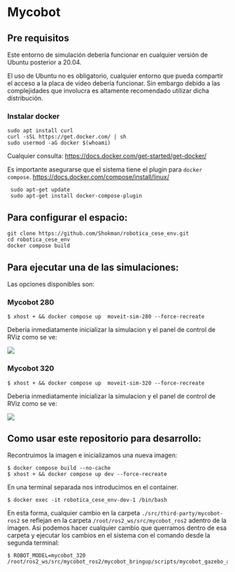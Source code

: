 # Mycobot

## Pre requisitos

Este entorno de simulación debería funcionar en cualquier versión de Ubuntu posterior a 20.04.

El uso de Ubuntu no es obligatorio, cualquier entorno que pueda compartir el acceso a la placa de video debería funcionar.
Sin embargo debido a las complejidades que involucra es altamente recomendado utilizar dicha distribución.

### Instalar docker
```
sudo apt install curl
curl -sSL https://get.docker.com/ | sh
sudo usermod -aG docker $(whoami)
```

Cualquier consulta: https://docs.docker.com/get-started/get-docker/

Es importante asegurarse que el sistema tiene el plugin para `docker compose`.
https://docs.docker.com/compose/install/linux/

```
 sudo apt-get update
 sudo apt-get install docker-compose-plugin
```

## Para configurar el espacio:
```
git clone https://github.com/Shokman/robotica_cese_env.git
cd robotica_cese_env
docker compose build
```

## Para ejecutar una de las simulaciones:

Las opciones disponibles son:

### Mycobot 280

```
$ xhost + && docker compose up  moveit-sim-280 --force-recreate
```

Deberia inmediatamente inicializar la simulacion y el panel de control de RViz como se ve:

![](docs/mycobot_280_demo.gif)

### Mycobot 320

```
$ xhost + && docker compose up  moveit-sim-320 --force-recreate
```

Deberia inmediatamente inicializar la simulacion y el panel de control de RViz como se ve:

![](docs/mycobot_320_demo.gif)

## Como usar este repositorio para desarrollo:

Recontruimos la imagen e inicializamos una nueva imagen:
```
$ docker compose build --no-cache
$ xhost + && docker compose up dev --force-recreate
```

En una terminal separada nos introducimos en el container.
```
$ docker exec -it robotica_cese_env-dev-1 /bin/bash
```

En esta forma, cualquier cambio en la carpeta `./src/third-party/mycobot-ros2` se reflejan en la carpeta `/root/ros2_ws/src/mycobot_ros2` adentro de la imagen.
Asi podemos hacer cualquier cambio que querramos dentro de esa carpeta y ejecutar los cambios en el sistema con el comando desde la segunda terminal:

```
$ ROBOT_MODEL=mycobot_320 /root/ros2_ws/src/mycobot_ros2/mycobot_bringup/scripts/mycobot_gazebo_and_moveit.sh
```
